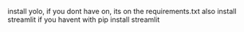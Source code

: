 install yolo, if you dont have on, its on the requirements.txt
also install streamlit if you havent with pip install streamlit
